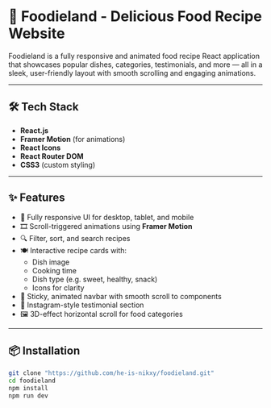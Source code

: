 # 🍕 Foodieland - Delicious Food Recipe Website

Foodieland is a fully responsive and animated food recipe React application that showcases popular dishes, categories, testimonials, and more — all in a sleek, user-friendly layout with smooth scrolling and engaging animations.


---

## 🛠 Tech Stack

- **React.js**
- **Framer Motion** (for animations)
- **React Icons**
- **React Router DOM**
- **CSS3** (custom styling)

---

## ✨ Features

- 📱 Fully responsive UI for desktop, tablet, and mobile
- 🎞️ Scroll-triggered animations using **Framer Motion**
- 🔍 Filter, sort, and search recipes
- 🍽️ Interactive recipe cards with:
  - Dish image
  - Cooking time
  - Dish type (e.g. sweet, healthy, snack)
  - Icons for clarity
- 🧭 Sticky, animated navbar with smooth scroll to components
- 🧡 Instagram-style testimonial section
- 🖼️ 3D-effect horizontal scroll for food categories

---



## 📦 Installation

```bash
git clone "https://github.com/he-is-nikxy/foodieland.git"
cd foodieland
npm install
npm run dev

